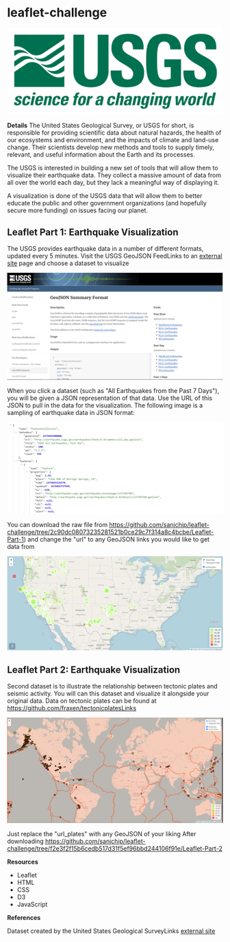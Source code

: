 # leaflet-challenge

![Alt text](https://github.com/sanjchip/leaflet-challenge/blob/f2e3f2f15b6cedb517d31f5ef96bbd244106f91e/Images/1-Logo.png)


**Details**
The United States Geological Survey, or USGS for short, is responsible for providing scientific data about natural hazards, the health of our ecosystems and environment, and the impacts of climate and land-use change. Their scientists develop new methods and tools to supply timely, relevant, and useful information about the Earth and its processes.

The USGS is interested in building a new set of tools that will allow them to visualize their earthquake data. They collect a massive amount of data from all over the world each day, but they lack a meaningful way of displaying it. 

A visualization is done of the USGS data that will allow them to better educate the public and other government organizations (and hopefully secure more funding) on issues facing our planet.



## Leaflet Part 1: Earthquake Visualization


The USGS provides earthquake data in a number of different formats, updated every 5 minutes. Visit the USGS GeoJSON FeedLinks to an [external site](https://earthquake.usgs.gov/earthquakes/feed/v1.0/geojson.php) page and choose a dataset to visualize


![Alt text](https://github.com/sanjchip/leaflet-challenge/blob/f2e3f2f15b6cedb517d31f5ef96bbd244106f91e/Images/3-Data.png)

When you click a dataset (such as "All Earthquakes from the Past 7 Days"), you will be given a JSON representation of that data. Use the URL of this JSON to pull in the data for the visualization. The following image is a sampling of earthquake data in JSON format:

![Alt text](https://github.com/sanjchip/leaflet-challenge/blob/f2e3f2f15b6cedb517d31f5ef96bbd244106f91e/Images/4-JSON.png)


You can download the raw file from https://github.com/sanjchip/leaflet-challenge/tree/2c90dc08073235281521b0ce29c7f314a8c4bcbe/Leaflet-Part-1)
and change the "url" to any GeoJSON links you would like to get data from 

![Alt text](https://github.com/sanjchip/leaflet-challenge/blob/f2e3f2f15b6cedb517d31f5ef96bbd244106f91e/Images/1.png)

## Leaflet Part 2: Earthquake Visualization

Second dataset is to illustrate the relationship between tectonic plates and seismic activity. You will can this dataset and visualize it alongside your original data. Data on tectonic plates can be found at https://github.com/fraxen/tectonicplatesLinks 


![Alt text](https://github.com/sanjchip/leaflet-challenge/blob/f2e3f2f15b6cedb517d31f5ef96bbd244106f91e/Images/2%20.png)

Just replace the "url_plates" with any GeoJSON of your liking 
After downloading https://github.com/sanjchip/leaflet-challenge/tree/f2e3f2f15b6cedb517d31f5ef96bbd244106f91e/Leaflet-Part-2


**Resources**

- Leaflet
- HTML
- CSS
- D3
- JavaScript

**References**

Dataset created by the United States Geological SurveyLinks [external site](https://earthquake.usgs.gov/earthquakes/feed/v1.0/geojson.php)
